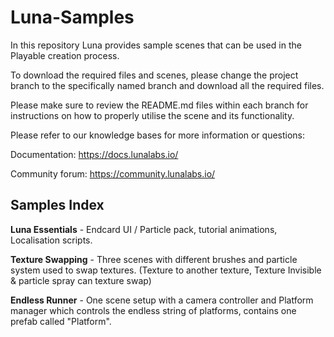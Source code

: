 # Luna-Samples

In this repository Luna provides sample scenes that can be used in the Playable creation process.

To download the required files and scenes, please change the project branch to the specifically named branch and download all the required files.

Please make sure to review the README.md files within each branch for instructions on how to properly utilise the scene and its functionality.

Please refer to our knowledge bases for more information or questions:

Documentation: https://docs.lunalabs.io/

Community forum: https://community.lunalabs.io/

<h2>Samples Index</h2>

**Luna Essentials** - Endcard UI / Particle pack, tutorial animations, Localisation scripts.

**Texture Swapping** - Three scenes with different brushes and particle system used to swap textures. (Texture to another texture, Texture Invisible & particle spray can texture swap)

**Endless Runner** - One scene setup with a camera controller and Platform manager which controls the endless string of platforms, contains one prefab called "Platform".
